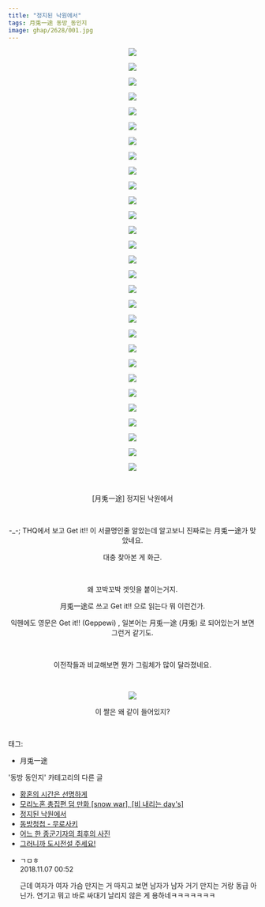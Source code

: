 ```yaml
---
title: "정지된 낙원에서"
tags: 月兎一途 동방_동인지
image: ghap/2628/001.jpg
---
```

<div class="article">
<p style="text-align: center; clear: none; float: none;"><img src="{{ site.nasurl }}/ghap/2628/001.jpg"/></p>
<p style="text-align: center; clear: none; float: none;"><img src="{{ site.nasurl }}/ghap/2628/002.jpg"/></p>
<p style="text-align: center; clear: none; float: none;"><img src="{{ site.nasurl }}/ghap/2628/003.jpg"/></p>
<p style="text-align: center; clear: none; float: none;"><img src="{{ site.nasurl }}/ghap/2628/004.jpg"/></p>
<p style="text-align: center; clear: none; float: none;"><img src="{{ site.nasurl }}/ghap/2628/005.jpg"/></p>
<p style="text-align: center; clear: none; float: none;"><img src="{{ site.nasurl }}/ghap/2628/006.jpg"/></p>
<p style="text-align: center; clear: none; float: none;"><img src="{{ site.nasurl }}/ghap/2628/007.jpg"/></p>
<p style="text-align: center; clear: none; float: none;"><img src="{{ site.nasurl }}/ghap/2628/008.jpg"/></p>
<p style="text-align: center; clear: none; float: none;"><img src="{{ site.nasurl }}/ghap/2628/009.jpg"/></p>
<p style="text-align: center; clear: none; float: none;"><img src="{{ site.nasurl }}/ghap/2628/010.jpg"/></p>
<p style="text-align: center; clear: none; float: none;"><img src="{{ site.nasurl }}/ghap/2628/011.jpg"/></p>
<p style="text-align: center; clear: none; float: none;"><img src="{{ site.nasurl }}/ghap/2628/012.jpg"/></p>
<p style="text-align: center; clear: none; float: none;"><img src="{{ site.nasurl }}/ghap/2628/013.jpg"/></p>
<p style="text-align: center; clear: none; float: none;"><img src="{{ site.nasurl }}/ghap/2628/014.jpg"/></p>
<p style="text-align: center; clear: none; float: none;"><img src="{{ site.nasurl }}/ghap/2628/015.jpg"/></p>
<p style="text-align: center; clear: none; float: none;"><img src="{{ site.nasurl }}/ghap/2628/016.jpg"/></p>
<p style="text-align: center; clear: none; float: none;"><img src="{{ site.nasurl }}/ghap/2628/017.jpg"/></p>
<p style="text-align: center; clear: none; float: none;"><img src="{{ site.nasurl }}/ghap/2628/018.jpg"/></p>
<p style="text-align: center; clear: none; float: none;"><img src="{{ site.nasurl }}/ghap/2628/019.jpg"/></p>
<p style="text-align: center; clear: none; float: none;"><img src="{{ site.nasurl }}/ghap/2628/020.jpg"/></p>
<p style="text-align: center; clear: none; float: none;"><img src="{{ site.nasurl }}/ghap/2628/021.jpg"/></p>
<p style="text-align: center; clear: none; float: none;"><img src="{{ site.nasurl }}/ghap/2628/022.jpg"/></p>
<p style="text-align: center; clear: none; float: none;"><img src="{{ site.nasurl }}/ghap/2628/023.jpg"/></p>
<p style="text-align: center; clear: none; float: none;"><img src="{{ site.nasurl }}/ghap/2628/024.jpg"/></p>
<p style="text-align: center; clear: none; float: none;"><img src="{{ site.nasurl }}/ghap/2628/025.jpg"/></p>
<p style="text-align: center; clear: none; float: none;"><img src="{{ site.nasurl }}/ghap/2628/026.jpg"/></p>
<p style="text-align: center; clear: none; float: none;"><img src="{{ site.nasurl }}/ghap/2628/027.jpg"/></p>
<p style="text-align: center; clear: none; float: none;"><img src="{{ site.nasurl }}/ghap/2628/028.jpg"/></p>
<p style="text-align: center; clear: none; float: none;"><img src="{{ site.nasurl }}/ghap/2628/029.jpg"/></p>
<p style="text-align: center; clear: none; float: none;"><br/></p>
<p style="text-align: center; clear: none; float: none;">[月兎一途] 정지된 낙원에서</p>
<p style="text-align: center; clear: none; float: none;"><br/></p>
<p style="text-align: center; clear: none; float: none;">-_-; THQ에서 보고 Get it!! 이 서클명인줄 알았는데 알고보니 진짜로는 月兎一途가 맞았네요.</p>
<p style="text-align: center; clear: none; float: none;">대충 찾아본 게 화근.</p>
<p style="text-align: center; clear: none; float: none;"><br/></p>
<p style="text-align: center; clear: none; float: none;">왜 꼬박꼬박 겟잇을 붙이는거지.</p>
<p style="text-align: center; clear: none; float: none;">月兎一途로 쓰고 Get it!! 으로 읽는다 뭐 이런건가.</p>
<p style="text-align: center; clear: none; float: none;">익헨에도 영문은 Get it!! (Geppewi) , 일본어는 月兎一途 (月兎) 로 되어있는거 보면 그런거 같기도.</p>
<p style="text-align: center; clear: none; float: none;"><br/></p>
<p style="text-align: center; clear: none; float: none;">이전작들과 비교해보면 뭔가 그림체가 많이 달라졌네요.</p>
<p style="text-align: center; clear: none; float: none;"><br/></p>
<p style="text-align: center; clear: none; float: none;"><img src="{{ site.nasurl }}/ghap/2628/030.jpg"/></p>
<p style="text-align: center; clear: none; float: none;">이 짤은 왜 같이 들어있지?</p>
<p><br/></p>
</div><div class="tagTrail">
<p>태그: </p>
<ul>
<li>月兎一途</li>
</ul>
</div><div class="another">
<p>'동방 동인지' 카테고리의 다른 글</p>
<ul>
<li><a href="/2016-10-17-ghap_2632">황혼의 시간은 선명하게</a></li>
<li><a href="/2016-10-17-ghap_2629">모리노혼 총집편 덤 만화 [snow war], [비 내리는 day's]</a></li>
<li><a href="/2016-10-17-ghap_2628">정지된 낙원에서</a></li>
<li><a href="/2016-10-17-ghap_2627">동방청첩 - 무로사키</a></li>
<li><a href="/2016-10-17-ghap_2624">어느 한 종군기자의 최후의 사진</a></li>
<li><a href="/2016-10-17-ghap_2620">그러니까 도시전설 주세요!</a></li>
</ul>
</div><div class="cb_module cb_fluid">
<div class="cb_wrt cb_profile">
<div class="comment">
<ul>
<li class="cb_thumb_off" id="comment15368827">
<div class="cb_comment_area">
<div class="cb_info_area">
<div class="cb_section">
<span class="cb_nick_name">ㄱㅁㅎ</span>
</div>
<div class="cb_section">
<span class="cb_date">2018.11.07 00:52 </span>
</div>
</div>
<div class="cb_dsc_comment">
<p class="cb_dsc">
											근데 여자가 여자 가슴 만지는 거 따지고 보면 남자가 남자 거기 만지는 거랑 동급 아닌가. 연기고 뭐고 바로 싸대기 날리지 않은 게 용하네ㅋㅋㅋㅋㅋㅋㅋ
										</p>
</div>
</div></li>
</ul>
</div>
</div><!-- commentList close -->
</div>